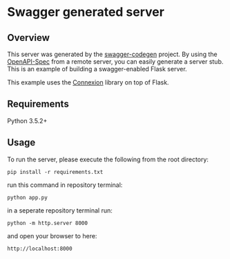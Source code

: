 # Swagger generated server

## Overview

This server was generated by the [swagger-codegen](https://github.com/swagger-api/swagger-codegen) project. By using the
[OpenAPI-Spec](https://github.com/swagger-api/swagger-core/wiki) from a remote server, you can easily generate a server stub.  This
is an example of building a swagger-enabled Flask server.

This example uses the [Connexion](https://github.com/zalando/connexion) library on top of Flask.

## Requirements

Python 3.5.2+

## Usage

To run the server, please execute the following from the root directory:

```
pip install -r requirements.txt
```

run this command in repository terminal:

```
python app.py
```

in a seperate repository terminal run:

```
python -m http.server 8000
```

and open your browser to here:

```
http://localhost:8000
```
